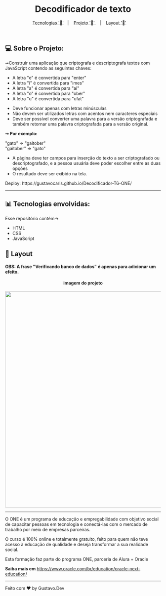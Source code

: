 <h1 align="center"> Decodificador de texto </h1>

<p align="center">
  <a href="#-tecnologias-envolvidas">Tecnologias '📌'</a>&nbsp;&nbsp;&nbsp;|&nbsp;&nbsp;&nbsp;
  <a href="#-sobre-o-projeto">Projeto '📲' </a>&nbsp;&nbsp;&nbsp;|&nbsp;&nbsp;&nbsp;
  <a href="#-layout">Layout '📐'</a>&nbsp;&nbsp;&nbsp;&nbsp;&nbsp;&nbsp;
</p>

 
<br>

## 💻 Sobre o Projeto:
<p> ➞Construir uma aplicação que criptografa e descriptografa textos com JavaScript contendo as seguintes chaves:</p>
<ul>
  <li>A letra "e" é convertida para "enter"</li>
  <li>A letra "i" é convertida para "imes"</li>
  <li>A letra "a" é convertida para "ai"</li>
  <li>A letra "o" é convertida para "ober"</li>
  <li>A letra "u" é convertida para "ufat"</li>
</ul>
<ul>
  <li>Deve funcionar apenas com letras minúsculas</li>
  <li>Não devem ser utilizados letras com acentos nem caracteres especiais</li>
  <li>Deve ser possível converter uma palavra para a versão criptografada e também retornar uma palavra criptografada para a versão original.</li>
</ul>    
<strong> ➞  Por exemplo:</strong>
<p>"gato" => "gaitober" </br>
"gaitober" => "gato"</p>

  - A página deve ter campos para inserção do texto a ser criptografado ou descriptografado, e a pessoa usuária deve poder escolher entre as duas opções
  - O resultado deve ser exibido na tela.
<p>
    Deploy: https://gustavocaris.github.io/Decodificador-T6-ONE/
</p>

<hr>

## 📊 Tecnologias envolvidas:
Esse repositório contém->

- HTML
- CSS
- JavaScript


## 📸 Layout
<h4>OBS: A frase "Verificando banco de dados" é apenas para adicionar um efeito.</h4>
<h4 align="center"> imagem do projeto</h4> 
<div align="center">
<img src="https://github.com/Gustavocaris/Decodificador-T6-ONE/assets/149839159/88f67f48-c64b-43a5-a905-157cda6b520b" width="700px" />
</div>


<hr>
<p>O ONE é um programa de educação e empregabilidade com objetivo social de capacitar pessoas em tecnologia e conectá-las com o mercado de trabalho por meio de empresas parceiras.

O curso é 100% online e totalmente gratuito, feito para quem não teve acesso à educação de qualidade e deseja transformar a sua realidade social.

Esta formação faz parte do programa ONE, parceria de Alura + Oracle
</p>

<b>Saiba mais em</b> https://www.oracle.com/br/education/oracle-next-education/


<hr>

Feito com ❤️ by Gustavo.Dev 
